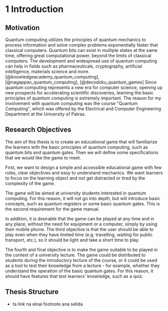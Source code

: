 # 1 Introduction

## Motivation

Quantum computing utilizes the principles of quantum mechanics to process information and solve complex problems exponentially faster that classical computers. Quantum bits can exist in multiple states at the same time, offering great computational power, beyond the limits of classical computers. The development and widespread use of quantum computing can help in fields such as pharmaceuticals, cryptography, artificial intelligence, materials science and more. [@knowledgeacademy_quantum_computing], [@nagappan_quantum_computing], [@decodoku_quantum_games] Since quantum computing represents a new era for computer science, opening up new prospects for accelerating scientific discoveries, learning the basic principles of quantum computing is extremely important. The reason for my involvement with quantum computing was the course "Quantum Computing", which was offered by the Electrical and Computer Engineering Department at the University of Patras.

## Research Objectives

The aim of this thesis is to create an educational game that will familiarize the learners with the basic principles of quantum computing, such as quantum bits and quantum gates. Then we will define some specifications that we would like the game to meet.

First, we want to design a simple and accessible educational game with few rules, clear objectives and easy to understand mechanics. We want learners to focus on the learning object and not get distracted or tired by the complexity of the game.

The game will be aimed at university students interested in quantum computing. For this reason, it will not go into depth, but will introduce basic concepts, such as quantum registers or some basic quantum gates. This is the second requirement for the game manual.

In addition, it is desirable that the game can be played at any time and in any place, without the need for equipment or a computer, simply by using their mobile phone. The third objective is that the user should be able to play even when they have limited time (e.g. travelling, waiting for public transport, etc.), so it should be light and take a short time to play.

The fourth and final objective is to make the game suitable to be played in the context of a university lecture. The game could be distributed to students during the introductory lecture of the course, or it could be used as a tool to test their knowledge from a lecture - for example, whether they understand the operation of the basic quantum gates. For this reason, it should have features that test learners' knowledge, such as a quiz.

## Thesis Structure

* ta link na einai footnote ana selida

